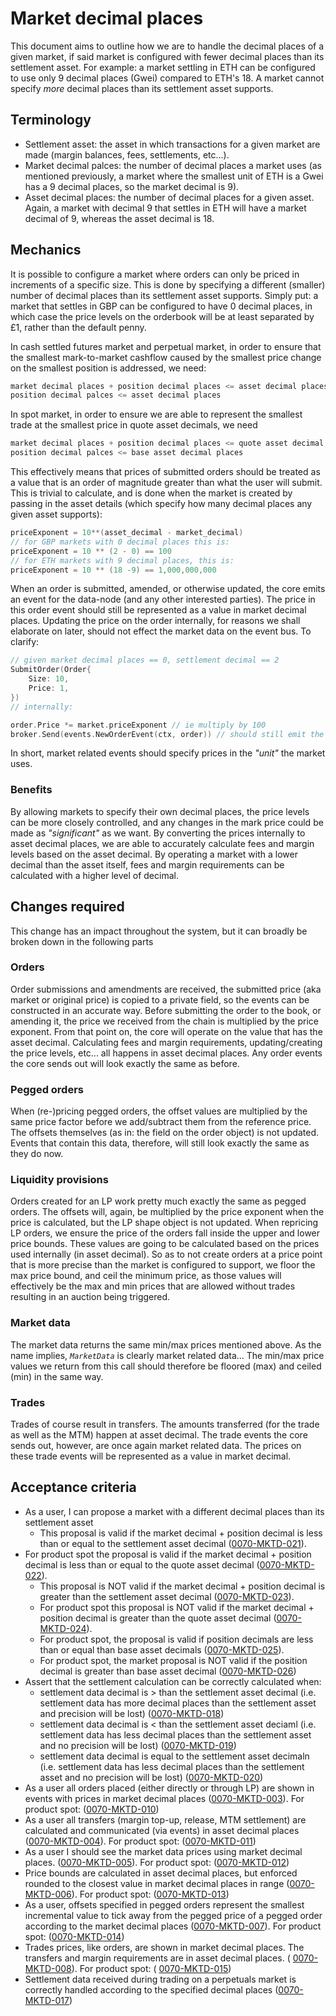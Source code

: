 # Market decimal places

This document aims to outline how we are to handle the decimal places of a given market, if said market is configured with fewer decimal places than its settlement asset. For example: a market settling in ETH can be configured to use only 9 decimal places (Gwei) compared to ETH's 18. A market cannot specify _more_ decimal places than its settlement asset supports.

## Terminology

- Settlement asset: the asset in which transactions for a given market are made (margin balances, fees, settlements, etc...).
- Market decimal palces: the number of decimal places a market uses (as mentioned previously, a market where the smallest unit of ETH is a Gwei has a 9 decimal places, so the market decimal is 9). 
- Asset decimal places: the number of decimal places for a given asset. Again, a market with decimal 9 that settles in ETH will have a market decimal of 9, whereas the asset decimal is 18.

## Mechanics

It is possible to configure a market where orders can only be priced in increments of a specific size. This is done by specifying a different (smaller) number of decimal places than its settlement asset supports. Simply put: a market that settles in GBP can be configured to have 0 decimal places, in which case the price levels on the orderbook will be at least separated by £1, rather than the default penny.

In cash settled futures market and perpetual market, in order to ensure that the smallest mark-to-market cashflow caused by the smallest price change on the smallest position is addressed, we need:

```go
market decimal places + position decimal places <= asset decimal places
position decimal palces <= asset decimal places
```

In spot market, in order to ensure we are able to represent the smallest trade at the smallest price in quote asset decimals, we need

```go
market decimal places + position decimal places <= quote asset decimal places
position decimal palces <= base asset decimal places
```

This effectively means that prices of submitted orders should be treated as a value that is an order of magnitude greater than what the user will submit. This is trivial to calculate, and is done when the market is created by passing in the asset details (which specify how many decimal places any given asset supports):

```go
priceExponent = 10**(asset_decimal - market_decimal)
// for GBP markets with 0 decimal places this is:
priceExponent = 10 ** (2 - 0) == 100
// for ETH markets with 9 decimal places, this is:
priceExponent = 10 ** (18 -9) == 1,000,000,000
```

When an order is submitted, amended, or otherwise updated, the core emits an event for the data-node (and any other interested parties). The price in this order event should still be represented as a value in market decimal places. Updating the price on the order internally, for reasons we shall elaborate on later, should not effect the market data on the event bus. To clarify:

```go
// given market decimal places == 0, settlement decimal == 2
SubmitOrder(Order{
    Size: 10,
    Price: 1,
})
// internally:

order.Price *= market.priceExponent // ie multiply by 100
broker.Send(events.NewOrderEvent(ctx, order)) // should still emit the event where the order is priced at 1
```

In short, market related events should specify prices in the _"unit"_ the market uses.

### Benefits

By allowing markets to specify their own decimal places, the price levels can be more closely controlled, and any changes in the mark price could be made as _"significant"_ as we want. By converting the prices internally to asset decimal places, we are able to accurately calculate fees and margin levels based on the asset decimal. By operating a market with a lower decimal than the asset itself, fees and margin requirements can be calculated with a higher level of decimal.

## Changes required

This change has an impact throughout the system, but it can broadly be broken down in the following parts

### Orders

Order submissions and amendments are received, the submitted price (aka market or original price) is copied to a private field, so the events can be constructed in an accurate way. Before submitting the order to the book, or amending it, the price we received from the chain is multiplied by the price exponent. From that point on, the core will operate on the value that has the asset decimal. Calculating fees and margin requirements, updating/creating the price levels, etc... all happens in asset decimal places. Any order events the core sends out will look exactly the same as before.

### Pegged orders

When (re-)pricing pegged orders, the offset values are multiplied by the same price factor before we add/subtract them from the reference price. The offsets themselves (as in: the field on the order object) is not updated. Events that contain this data, therefore, will still look exactly the same as they do now.

### Liquidity provisions

Orders created for an LP work pretty much exactly the same as pegged orders. The offsets will, again, be multiplied by the price exponent when the price is calculated, but the LP shape object is not updated.
When repricing LP orders, we ensure the price of the orders fall inside the upper and lower price bounds. These values are going to be calculated based on the prices used internally (in asset decimal). So as to not create orders at a price point that is more precise than the market is configured to support, we floor the max price bound, and ceil the minimum price, as those values will effectively be the max and min prices that are allowed without trades resulting in an auction being triggered.

### Market data

The market data returns the same min/max prices mentioned above. As the name implies, _`MarketData`_ is clearly market related data... The min/max price values we return from this call should therefore be floored (max) and ceiled (min) in the same way.

### Trades

Trades of course result in transfers. The amounts transferred (for the trade as well as the MTM) happen at asset decimal. The trade events the core sends out, however, are once again market related data. The prices on these trade events will be represented as a value in market decimal.

## Acceptance criteria

- As a user, I can propose a market with a different decimal places than its settlement asset
  - This proposal is valid if the market decimal + position decimal is less than or equal to the settlement asset decimal (<a name="0070-MKTD-021" href="#0070-MKTD-021">0070-MKTD-021</a>).
- For product spot the proposal is valid if the market decimal + position decimal is less than or equal to the quote asset decimal (<a name="0070-MKTD-022" href="#0070-MKTD-022">0070-MKTD-022</a>).
  - This proposal is NOT valid if the market decimal + position decimal is greater than the settlement asset decimal (<a name="0070-MKTD-023" href="#0070-MKTD-023">0070-MKTD-023</a>).
  - For product spot this proposal is NOT valid if the market decimal + position decimal is greater than the quote asset decimal (<a name="0070-MKTD-024" href="#0070-MKTD-024">0070-MKTD-024</a>).
  - For product spot, the proposal is valid if position decimals are less than or equal than base asset decimals (<a name="0070-MKTD-025" href="#0070-MKTD-025">0070-MKTD-025</a>).
  - For product spot, the market proposal is NOT valid if the position decimal is greater than base asset decimal (<a name="0070-MKTD-026" href="#0070-MKTD-026">0070-MKTD-026</a>)
- Assert that the settlement calculation can be correctly calculated when:
  - settlement data decimal is > than the settlement asset decimal (i.e. settlement data has more decimal places than the settlement asset and precision will be lost) (<a name="0070-MKTD-018" href="#0070-MKTD-018">0070-MKTD-018</a>)
  - settlement data decimal is < than the settlement asset deciaml (i.e. settlement data has less decimal places than the settlement asset and no precision will be lost) (<a name="0070-MKTD-019" href="#0070-MKTD-019">0070-MKTD-019</a>)
  - settlement data decimal is equal to the settlement asset decimaln (i.e. settlement data has less decimal places than the settlement asset and no precision will be lost) (<a name="0070-MKTD-020" href="#0070-MKTD-020">0070-MKTD-020</a>)
- As a user all orders placed (either directly or through LP) are shown in events with prices in market decimal places (<a name="0070-MKTD-003" href="#0070-MKTD-003">0070-MKTD-003</a>). For product spot: (<a name="0070-MKTD-010" href="#0070-MKTD-010">0070-MKTD-010</a>)
- As a user all transfers (margin top-up, release, MTM settlement) are calculated and communicated (via events) in asset decimal places (<a name="0070-MKTD-004" href="#0070-MKTD-004">0070-MKTD-004</a>). For product spot: (<a name="0070-MKTD-011" href="#0070-MKTD-011">0070-MKTD-011</a>)
- As a user I should see the market data prices using market decimal places. (<a name="0070-MKTD-005" href="#0070-MKTD-005">0070-MKTD-005</a>). For product spot: (<a name="0070-MKTD-012" href="#0070-MKTD-012">0070-MKTD-012</a>)
- Price bounds are calculated in asset decimal places, but enforced rounded to the closest value in market decimal places in range (<a name="0070-MKTD-006" href="#0070-MKTD-006">0070-MKTD-006</a>). For product spot: (<a name="0070-MKTD-013" href="#0070-MKTD-013">0070-MKTD-013</a>)
- As a user, offsets specified in pegged orders represent the smallest incremental value to tick away from the pegged price of a pegged order according to the market decimal places (<a name="0070-MKTD-007" href="#0070-MKTD-007">0070-MKTD-007</a>). For product spot: (<a name="0070-MKTD-014" href="#0070-MKTD-014">0070-MKTD-014</a>)
- Trades prices, like orders, are shown in market decimal places. The transfers and margin requirements are in asset decimal places. ( <a name="0070-MKTD-008" href="#0070-MKTD-008">0070-MKTD-008</a>). For product spot: ( <a name="0070-MKTD-015" href="#0070-MKTD-015">0070-MKTD-015</a>)
- Settlement data received during trading on a perpetuals market is correctly handled according to the specified decimal places (<a name="0070-MKTD-017" href="#0070-MKTD-017">0070-MKTD-017</a>)

